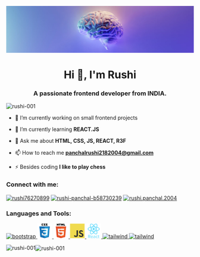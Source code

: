 ![logo](banner.webp)
<h1 align="center">Hi 👋, I'm Rushi</h1>
<h3 align="center">A passionate frontend developer from INDIA.</h3>

<!--
<img align="right" src="future-internet.gif">
-->

<p align="left"> <img src="https://komarev.com/ghpvc/?username=rushi-001&label=Profile%20views&color=0e75b6&style=flat" alt="rushi-001" /> </p>

- 🔭 I’m currently working on small frontend projects

- 🌱 I’m currently learning **REACT.JS**

- 💬 Ask me about **HTML, CSS, JS, REACT, R3F**

- 📫 How to reach me **panchalrushi2182004@gmail.com**

- ⚡ Besides coding **I like to play chess**

<h3 align="left">Connect with me:</h3>
<p align="left">
<a href="https://twitter.com/rushi76270899" target="blank"><img align="center" src="https://raw.githubusercontent.com/rahuldkjain/github-profile-readme-generator/master/src/images/icons/Social/twitter.svg" alt="rushi76270899" height="30" width="40" /></a>
<a href="https://linkedin.com/in/rushi-panchal-b58730239" target="blank"><img align="center" src="https://raw.githubusercontent.com/rahuldkjain/github-profile-readme-generator/master/src/images/icons/Social/linked-in-alt.svg" alt="rushi-panchal-b58730239" height="30" width="40" /></a>
<a href="https://instagram.com/rushi.panchal.2004" target="blank"><img align="center" src="https://raw.githubusercontent.com/rahuldkjain/github-profile-readme-generator/master/src/images/icons/Social/instagram.svg" alt="rushi.panchal.2004" height="30" width="40" /></a>
</p>

<h3 align="left">Languages and Tools:</h3>
<p align="left"> <a href="https://getbootstrap.com" target="_blank" rel="noreferrer"> <img src="https://github.com/rushi-001/rushi-001/assets/133478781/5fbde367-6c4d-40da-8253-8722796d6365" alt="bootstrap" width="40" height="40"/> </a> <a href="https://www.w3schools.com/css/" target="_blank" rel="noreferrer"> <img src="https://raw.githubusercontent.com/devicons/devicon/master/icons/css3/css3-original-wordmark.svg" alt="css3" width="40" height="40"/> </a> <a href="https://www.w3.org/html/" target="_blank" rel="noreferrer"> <img src="https://raw.githubusercontent.com/devicons/devicon/master/icons/html5/html5-original-wordmark.svg" alt="html5" width="40" height="40"/> </a> <a href="https://developer.mozilla.org/en-US/docs/Web/JavaScript" target="_blank" rel="noreferrer"> <img src="https://raw.githubusercontent.com/devicons/devicon/master/icons/javascript/javascript-original.svg" alt="javascript" width="40" height="40"/> </a> <a href="https://reactjs.org/" target="_blank" rel="noreferrer"> <img src="https://raw.githubusercontent.com/devicons/devicon/master/icons/react/react-original-wordmark.svg" alt="react" width="40" height="40"/> </a> <a href="https://tailwindcss.com/" target="_blank" rel="noreferrer"> <img src="https://www.vectorlogo.zone/logos/tailwindcss/tailwindcss-icon.svg" alt="tailwind" width="40" height="40"/> </a> <a href="https://nodejs.org/" target="_blank" rel="noreferrer"> <img src="https://github.com/rushi-001/rushi-001/assets/133478781/499384aa-c36a-4112-92f9-23b0432d133c" alt="tailwind" width="40" height="40"/> </a> </p>

<p><img align="left" src="https://github-readme-stats.vercel.app/api/top-langs?username=rushi-001&show_icons=true&locale=en&layout=compact" alt="rushi-001" /></p>

<!--
<p>&nbsp;<img align="center" src="https://github-readme-stats.vercel.app/api?username=rushi-001&show_icons=true&locale=en" alt="rushi-001" /></p>
-->

<p><img align="center" src="https://github-readme-streak-stats.herokuapp.com/?user=rushi-001&" alt="rushi-001" /></p>
